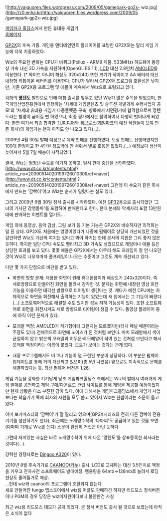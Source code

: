 ![http://vaiguoren.files.wordpress.com/2009/05/gamepark-gp2x-
wiz.jpg](http://z0.enha.kr/http://vaiguoren.files.wordpress.com/2009/05
/gamepark-gp2x-wiz.jpg)

[게임파크 홀딩스](%EA%B2%8C%EC%9E%84%ED%8C%8C%ED%81%AC%20%ED%99%80%EB%94%A9%EC%8A%A4.md)에서 만든 휴대용 게임기.  
[홈페이지](http://www.fungp.co.kr/)

[GP2X](GP2X.md)의 후속 기종. 개인용 엔터테인먼트 플레이어를 표방한 GP2X와는 달리 게임 기능에 더욱 치중하였다.

Wiz의 주요한 변화는 CPU가 바뀌고(Pollux - ARM9 제품, 533MHz) 하드웨어 동영상 가속 대신 3D 가속을
지원하며(OpenGL ES 1.1), [LCD](LCD.md) 대신 2.8인치 [AMOLED](AMOLED.md)를 이용한다.
(* 와이드 아니며 해상도 320x240) 또한 크기가 작아지고 AA 배터리 대신 내장형 리튬이온 배터리를 이용한다. CPU가 달라서
GP2X와 프로그램 호환성은 낮지만, 기존 GP2X용 프로그램 및 에뮬이 계속해서 Wiz으로 포팅되고 있다.

[각하](%EA%B0%81%ED%95%98.md)의 **[명텐도](%EB%AA%85%ED%85%90%EB%8F%84.md)**
발언으로 인해 마침 출시를 앞두고 있던 Wiz가 많은 주목을 받았으며, 한국게임산업진흥원에서 진행하는 '차세대 게임콘텐츠 및 솔루션 개발과제
수행사업자 공모'의 '차세대 휴대용 게임기 다중플랫폼 구축' 항목에서 서면평가에 합격함으로써 명텐도라는 별명이 굳어질 뻔 하였으나, 최종
평가에서는 탈락하여서 다행히 벗어나게 되었다. 한편 여기서 최종 합격한
[TU미디어](TU%EB%AF%B8%EB%94%94%EC%96%B4.md)와
겜브로스([게임파크](%EA%B2%8C%EC%9E%84%ED%8C%8C%ED%81%AC.md)의 예전 직원들이 모여 만든 회사)의
게임기는 왠지 아직도 안 나오고 있다(…).

2009년 4월 30일 발매 예정으로 예약 판매를 진행하였다. 보상 판매도 진행하였지만 100대 한정이고 한 4만원 정도밖에 안 쳐줘서 별로
호응은 없었다.(...) 예정보다 생산이 늦어져서 5월 7일 배송이 시작되었다.  

결국, Wiz는 엄청난 수요를 이기지 못하고, 일시 판매 중단을 선언하였다. [http://www.dt.co.kr/contents.html?
article_no=2009051402019972601030&ref=naver](http://www.dt.co.kr/contents.html
?article_no=2009051402019972601030&ref=naver) 그런데 이 수요가 같은 회사에서 만드는 '깜빡이'이고
Wiz는 순서가 밀렸다는 설도 있다.

그리고 2009년 6월 30일 정식 출시를 시작하였다. 예전 [GP32](GP32.md)용으로 출시되었던 '그녀의 기사단 강행돌파'를
포함하여 판매한다고 한다. 한때 본체와 악세사리 포함 13만원대에 판매하는 이벤트를 열기도...

게임 외에 동영상, 음악 감상, 그림 보기 등 기본 기능은 GP2X와 비슷하지만 최적화는 덜 된 상태. GP2X도 처음에는 엉망이었다가
나중에 펌웨어로 상당히 개선되었던 것을 감안하면 Wiz도 개선의 여지는 있다고 봐야 하기는 한데 본사의 지원은 그리 좋지 않은 듯하다.
하지만 일단 CPU 속도도 빨라지고 3D 가속도 생겼으므로 게임이나 에뮬 등은 상당한 효과를 보고 있다. 몇몇 에뮬은 GP2X에서는 아무리
해도 프레임이 잘 안 나오던 것이 Wiz로 나오자마자 풀프레임이 나오는 수준이고 그것도 계속 개선되고 있다.  

다만 몇 가지 단점으로 비판을 받고 있다.  

  * 화면의 방향 문제: 채용한 화면이 원래 휴대폰용이라 해상도가 240x320이다. 즉 세로방향으로 만들어진 화면을 돌려서 장착한 것. 문제는 화면에 내장된 영상 회전 기능을 이용하면 대각선 방향으로 티어링이 생긴다는 것. 게다가 예전 CPU에는 자체적으로 화면을 회전해서 출력하는 기능이 있었는데 새 칩에서는 그 기능이 빠졌다(...) 소프트웨어적으로 해결할 수도 있지만 성능 저하 가능성이 있다. 또한 소프트웨어로 화면을 회전시켜도 세로 방향으로 티어링이 생길 수 있다. 동영상 플레이어 등에 아직 이런 문제가 있다.  

  * 모래알 액정: AMOLED가 저가형이라 그런지는 모르겠지만(터치 패널 때문이라는 주장도 있다) 전체적으로 화면에 노이즈가 낀 것처럼 보인다. 마치 모래밭에서 색이 균일하지 않고 밝은색 모래알과 어두운색 모래알이 섞여 있는 것처럼 보인다고 해서 모래알 액정이라는 이름이 붙었다. 도트가 보이는 것과는 관계 없다.  

  * 내장 프로그램에서도 버그나 기능이 덜 구현된 부분이 상당하다. 이 부분은 펌웨어 업데이트를 통해 거의 개선되고 있으며(총 5번 나왔음) 앞으로도 지속적으로 문제를 해결하겠다는 듯. 최신 펌웨어 버전은 1.26.  
  

게임 기능을 강화한 기기답게 당초 게임파크홀딩스 측에서는 Wiz의 발매시 여러개의 게임 발매를 공언하고 게임 구매/다운로드 관련 사이트를
통해 게임을 제공할 예정이었지만 현재 상황은 다소 부진한 감이 있다. 이에 대해서는 게임파크홀딩스에서 게임기 사업보다는 학습기기 쪽에 회사의
자원을 모두 쏟고 있어서 Wiz는 찬밥이라는 소문이 돌고 있다.

이미 보카마스터의 '깜빡이'가 잘 팔리고 있으며(GP2X시리즈와 전혀 다른 깜빡이 전용 기기를 생산하기도 한다), 최근에는 노개명수학의
'다마찌'도 공급하고 있는 것을 보면(다마찌 기계로 Wiz를 쓴다) 소문이 완전히 거짓은 아닌 듯하다.  

그런데 재미있는 사실은 바로 노개명수학이 위에 나온 '명텐도'를 상표등록한 회사라는 것이다(...).  

강력한 경쟁자로는 [Dingoo A320](Dingoo%20A320.md)이 있다.

2010년 8월 후속기기로 [CAANOO](CAANOO.md)([카누](%EC%B9%B4%EB%88%84.md)) 출시. LCD로
교체하는 대신 3.5인치로 액정을 키우고 전자사전 소프트웨어도 발매예정. 램용량을 64mb->128mb로 늘려서 로딩현상도 줄어들거로 예상.  
...헌데 wiz와 caanoo의 프로그램이 호환되지 않는다  
새로 만들어진 fungp 앱스토어에서 wiz용 어플도 판매하긴 하지만 리드모스 정식버젼이나 PGM의 경우 당장은 wiz미지원이다보니 불안한건
사실

최근 wiz용 리드모스 데모가 공개 되었다. 곧 정식 버전도 출시 될 것으로 보였는데 아직은 소식이 없다  

  

